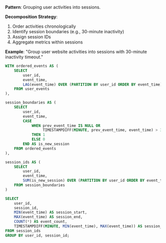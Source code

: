 **Pattern**: Grouping user activities into sessions.

**Decomposition Strategy**:

1. Order activities chronologically
2. Identify session boundaries (e.g., 30-minute inactivity)
3. Assign session IDs
4. Aggregate metrics within sessions

**Example**: "Group user website activities into sessions with 30-minute inactivity timeout."

```SQL
WITH ordered_events AS (
    SELECT
        user_id,
        event_time,
        LAG(event_time) OVER (PARTITION BY user_id ORDER BY event_time) AS prev_event_time
    FROM user_events
),

session_boundaries AS (
    SELECT
        user_id,
        event_time,
        CASE
            WHEN prev_event_time IS NULL OR
                 TIMESTAMPDIFF(MINUTE, prev_event_time, event_time) > 30
            THEN 1
            ELSE 0
        END AS is_new_session
    FROM ordered_events
),

session_ids AS (
    SELECT
        user_id,
        event_time,
        SUM(is_new_session) OVER (PARTITION BY user_id ORDER BY event_time) AS session_id
    FROM session_boundaries
)

SELECT
    user_id,
    session_id,
    MIN(event_time) AS session_start,
    MAX(event_time) AS session_end,
    COUNT(*) AS event_count,
    TIMESTAMPDIFF(MINUTE, MIN(event_time), MAX(event_time)) AS session_duration_minutes
FROM session_ids
GROUP BY user_id, session_id;
```